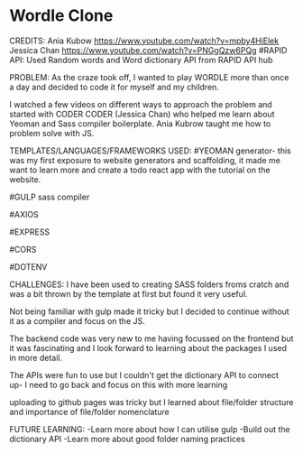 # Wordle Clone
CREDITS: 
Ania Kubow https://www.youtube.com/watch?v=mpby4HiElek
Jessica Chan https://www.youtube.com/watch?v=PNGgQzw6PQg
#RAPID API: Used Random words and Word dictionary API from RAPID API hub

PROBLEM: As the craze took off, I wanted to play WORDLE more than once a day and decided to code it for myself and my children.

I watched a few videos on different ways to approach the problem and started with CODER CODER (Jessica Chan) who helped me learn about Yeoman and Sass compiler boilerplate. Ania Kubrow taught me how to problem solve with JS.

TEMPLATES/LANGUAGES/FRAMEWORKS USED:
#YEOMAN generator- this was my first exposure to website generators and scaffolding, it made me want to learn more and create a todo react app with the tutorial on the website.

#GULP sass compiler

#AXIOS

#EXPRESS

#CORS

#DOTENV



CHALLENGES:
I have been used to creating SASS folders froms cratch and was a bit thrown by the template at first but found it very useful.

Not being familiar with gulp made it tricky but I decided to continue without it as a compiler and focus on the JS.

The backend code was very new to me having focussed on the frontend but it was fascinating and I look forward to learning about the packages I used in more detail.

The APIs were fun to use but I couldn't get the dictionary API to connect up- I need to go back and focus on this with more learning

uploading to github pages was tricky but I learned about file/folder structure and importance of file/folder nomenclature

FUTURE LEARNING: 
-Learn more about how I can utilise gulp
-Build out the dictionary API 
-Learn more about good folder naming practices
